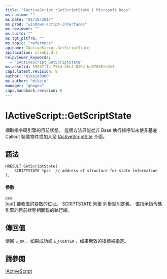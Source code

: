 ```yaml
---
title: "IActiveScript::GetScriptState | Microsoft Docs"
ms.custom: ""
ms.date: "01/18/2017"
ms.prod: "windows-script-interfaces"
ms.reviewer: ""
ms.suite: ""
ms.tgt_pltfrm: ""
ms.topic: "reference"
apiname: IActiveScript.GetScriptState
apilocation: scrobj.dll
helpviewer_keywords: 
  - "IActiveScript_GetScriptState"
ms.assetid: 59837f7c-755d-45c4-8194-bd57638fe2e1
caps.latest.revision: 8
author: "mikejo5000"
ms.author: "mikejo"
manager: "ghogen"
caps.handback.revision: 8
---
```

# IActiveScript::GetScriptState
擷取指令碼引擎的目前狀態。  這個方法只能從非 Base 執行緒呼叫未使非基底 Callout 裝載物件或加入至 [IActiveScriptSite](../../winscript/reference/iactivescriptsite.md) 介面。  
  
## 語法  
  
```  
HRESULT GetScriptState(  
    SCRIPTSTATE *pss  // address of structure for state information  
);  
```  
  
#### 參數  
 `pss`  
 \[out\] 接收值的變數的位址。 [SCRIPTSTATE 列舉](../../winscript/reference/scriptstate-enumeration.md) 列舉型別定義。  值指示指令碼引擎的目前狀態相關聯的執行緒。  
  
## 傳回值  
 傳回 `S_OK` ，如果成功或 `E_POINTER` ，如果無效的指標被指定。  
  
## 請參閱  
 [IActiveScript](../../winscript/reference/iactivescript.md)